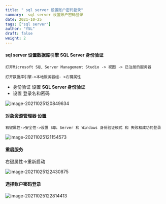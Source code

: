 ```yaml
---
title: " sql server 设置账户密码登录"
summary:  sql server 设置账户密码登录
date: 2021-10-25
tags: ["sql server"]
author: "YSL"
draft: false
weight: 2
---
```

#### sql server 设置数据库引擎 SQL Server 身份验证

```shell
打开Microsoft SQL Server Management Studio -> 视图 -> 已注册的服务器
```

```shell
打开数据库引擎->本地服务器组- >右键属性 
```

- 身份验证 设置 **SQL Server 身份验证** 
- 设置 登录名和密码

![image-20211025120849634](https://cdn.jsdelivr.net/gh/yslinwe/image_bed@main/img/image-20211025120849634.png)

#### 对象资源管理器 设置

```shell
右键属性->安全性->设置 SQL Server 和 Windows 身份验证模式 和 失败和成功的登录
```

![image-20211025121154573](https://cdn.jsdelivr.net/gh/yslinwe/image_bed@main/img/image-20211025121154573.png)

#### 重启服务

右键属性->重新启动 

![image-20211025122430875](https://cdn.jsdelivr.net/gh/yslinwe/image_bed@main/img/image-20211025122430875.png)

#### 选择账户密码登录

![image-20211025122814413](https://cdn.jsdelivr.net/gh/yslinwe/image_bed@main/img/image-20211025122814413.png)

